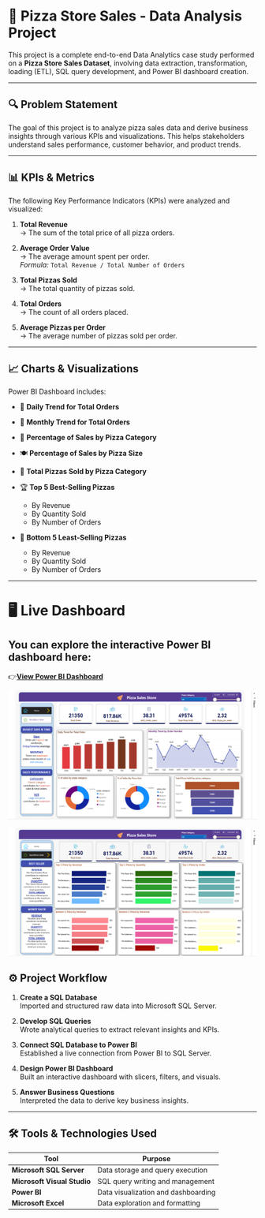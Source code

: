 # 🍕 Pizza Store Sales - Data Analysis Project

This project is a complete end-to-end Data Analytics case study performed on a **Pizza Store Sales Dataset**, involving data extraction, transformation, loading (ETL), SQL query development, and Power BI dashboard creation.

---

## 🔍 Problem Statement

The goal of this project is to analyze pizza sales data and derive business insights through various KPIs and visualizations. This helps stakeholders understand sales performance, customer behavior, and product trends.

---

## 📊 KPIs & Metrics

The following Key Performance Indicators (KPIs) were analyzed and visualized:

1. **Total Revenue**  
   → The sum of the total price of all pizza orders.

2. **Average Order Value**  
   → The average amount spent per order.  
   *Formula:* `Total Revenue / Total Number of Orders`

3. **Total Pizzas Sold**  
   → The total quantity of pizzas sold.

4. **Total Orders**  
   → The count of all orders placed.

5. **Average Pizzas per Order**  
   → The average number of pizzas sold per order.

---

## 📈 Charts & Visualizations

Power BI Dashboard includes:

- 📅 **Daily Trend for Total Orders**
- 📆 **Monthly Trend for Total Orders**
- 🍕 **Percentage of Sales by Pizza Category**
- 🍽️ **Percentage of Sales by Pizza Size**
- 🔢 **Total Pizzas Sold by Pizza Category**
- 🏆 **Top 5 Best-Selling Pizzas**  
  - By Revenue  
  - By Quantity Sold  
  - By Number of Orders

- 🧊 **Bottom 5 Least-Selling Pizzas**  
  - By Revenue  
  - By Quantity Sold  
  - By Number of Orders

---

# 🖥️ Live Dashboard
## You can explore the interactive Power BI dashboard here:
👉[**View Power BI Dashboard**](https://app.powerbi.com/links/fdQo5B9z90?ctid=49ed876e-8aef-4b42-aa9a-f56ee5ab5c38&pbi_source=linkShare)

![](https://github.com/mistrychintan/Pizza_Sales_Analysis/blob/main/Home.png)

![](https://github.com/mistrychintan/Pizza_Sales_Analysis/blob/main/best.png)
## ⚙️ Project Workflow

1. **Create a SQL Database**  
   Imported and structured raw data into Microsoft SQL Server.

2. **Develop SQL Queries**  
   Wrote analytical queries to extract relevant insights and KPIs.

3. **Connect SQL Database to Power BI**  
   Established a live connection from Power BI to SQL Server.

4. **Design Power BI Dashboard**  
   Built an interactive dashboard with slicers, filters, and visuals.

5. **Answer Business Questions**  
   Interpreted the data to derive key business insights.

---

## 🛠 Tools & Technologies Used

| Tool                  | Purpose                            |
|-----------------------|------------------------------------|
| **Microsoft SQL Server**     | Data storage and query execution   |
| **Microsoft Visual Studio**  | SQL query writing and management   |
| **Power BI**                 | Data visualization and dashboarding|
| **Microsoft Excel**          | Data exploration and formatting    |

